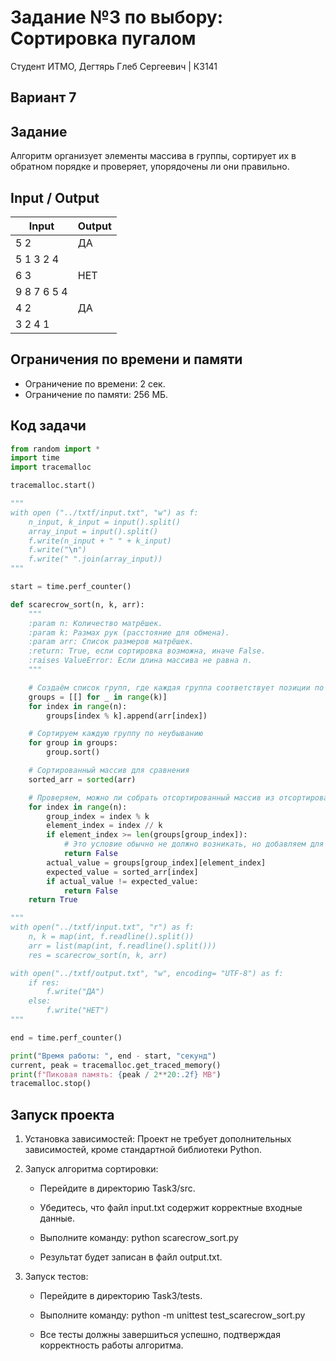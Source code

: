 # Задание №3 по выбору: Сортировка пугалом
Студент ИТМО, Дегтярь Глеб Сергеевич | К3141

## Вариант 7

## Задание
Алгоритм организует элементы массива в группы, сортирует их в обратном порядке и проверяет, упорядочены ли они правильно.

## Input / Output

| Input    | Output |
|----------|--------|
| 5 2 | ДА| 
| 5 1 3 2 4 |  |
| 6 3 | НЕТ |
| 9 8 7 6 5 4 |  |
| 4 2 | ДА |
| 3 2 4 1 |  |

## Ограничения по времени и памяти

- Ограничение по времени: 2 сек.
- Ограничение по памяти: 256 МБ.

## Код задачи

```python
from random import *
import time
import tracemalloc

tracemalloc.start()

"""
with open ("../txtf/input.txt", "w") as f:
    n_input, k_input = input().split()
    array_input = input().split()
    f.write(n_input + " " + k_input)
    f.write("\n")
    f.write(" ".join(array_input))
"""

start = time.perf_counter()

def scarecrow_sort(n, k, arr):
    """
    :param n: Количество матрёшек.
    :param k: Размах рук (расстояние для обмена).
    :param arr: Список размеров матрёшек.
    :return: True, если сортировка возможна, иначе False.
    :raises ValueError: Если длина массива не равна n.
    """

    # Создаём список групп, где каждая группа соответствует позиции по модулю k
    groups = [[] for _ in range(k)]
    for index in range(n):
        groups[index % k].append(arr[index])

    # Сортируем каждую группу по неубыванию
    for group in groups:
        group.sort()

    # Сортированный массив для сравнения
    sorted_arr = sorted(arr)

    # Проверяем, можно ли собрать отсортированный массив из отсортированных групп
    for index in range(n):
        group_index = index % k
        element_index = index // k
        if element_index >= len(groups[group_index]):
            # Это условие обычно не должно возникать, но добавляем для безопасности
            return False
        actual_value = groups[group_index][element_index]
        expected_value = sorted_arr[index]
        if actual_value != expected_value:
            return False
    return True

"""
with open("../txtf/input.txt", "r") as f:
    n, k = map(int, f.readline().split())
    arr = list(map(int, f.readline().split()))
    res = scarecrow_sort(n, k, arr)

with open("../txtf/output.txt", "w", encoding= "UTF-8") as f:
    if res:
        f.write("ДА")
    else:
        f.write("НЕТ")
"""

end = time.perf_counter()

print("Время работы: ", end - start, "секунд")
current, peak = tracemalloc.get_traced_memory()
print(f"Пиковая память: {peak / 2**20:.2f} MB")
tracemalloc.stop()
```

## Запуск проекта

1. Установка зависимостей: Проект не требует дополнительных зависимостей, кроме стандартной библиотеки Python.

2. Запуск алгоритма сортировки:

   - Перейдите в директорию Task3/src.
   - Убедитесь, что файл input.txt содержит корректные входные данные. 
   - Выполните команду:
          python scarecrow_sort.py 
     
   - Результат будет записан в файл output.txt.

3. Запуск тестов:

   - Перейдите в директорию Task3/tests.
   - Выполните команду:
          python -m unittest test_scarecrow_sort.py
     
   - Все тесты должны завершиться успешно, подтверждая корректность работы алгоритма.
